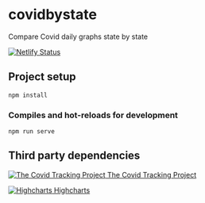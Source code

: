 # covidbystate

Compare Covid daily graphs state by state

[![Netlify Status](https://api.netlify.com/api/v1/badges/081f0862-d1b6-4033-9590-dfc547645582/deploy-status)](https://app.netlify.com/sites/covidbystate/deploys)

## Project setup
```
npm install
```

### Compiles and hot-reloads for development
```
npm run serve
```

## Third party dependencies

[![The Covid Tracking Project](https://avatars3.githubusercontent.com/u/61957799?s=100) The Covid Tracking Project](https://covidtracking.com/api)

[![Highcharts](https://www.highcharts.com/media/templates/highsoft_2015/images/logo.svg) Highcharts](https://www.highcharts.com/)

